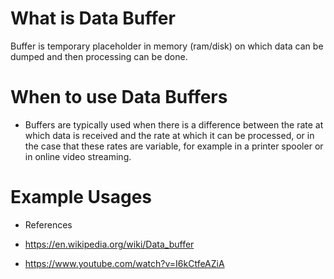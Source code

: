 # What is Data Buffer

Buffer is temporary placeholder in memory (ram/disk) on which data can be dumped and then processing can be done.

# When to use Data Buffers
- Buffers are typically used when there is a difference between the rate at which data is received and the rate at which it can be processed, or in the case that these rates are variable, for example in a printer spooler or in online video streaming.

# Example Usages



- References

- https://en.wikipedia.org/wiki/Data_buffer
- https://www.youtube.com/watch?v=I6kCtfeAZiA

